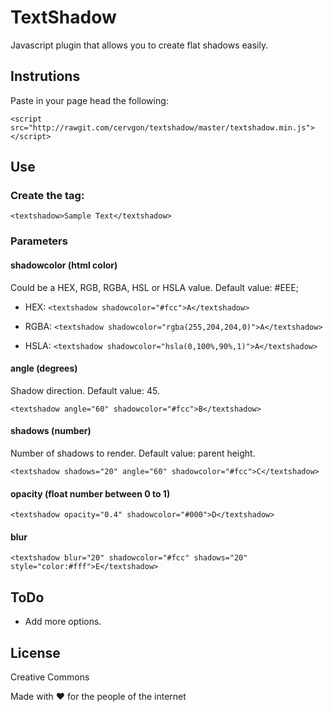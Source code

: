 # TextShadow

Javascript plugin that allows you to create flat shadows easily.

## Instrutions

Paste in your page head the following:

`<script src="http://rawgit.com/cervgon/textshadow/master/textshadow.min.js"></script>`

## Use

### Create the tag:

`<textshadow>Sample Text</textshadow>`  

### Parameters

#### shadowcolor (html color)
Could be a HEX, RGB, RGBA, HSL or HSLA value.
Default value: #EEE;

- HEX: `<textshadow shadowcolor="#fcc">A</textshadow>`

- RGBA: `<textshadow shadowcolor="rgba(255,204,204,0)">A</textshadow>`

- HSLA: `<textshadow shadowcolor="hsla(0,100%,90%,1)">A</textshadow>`

#### angle (degrees)
Shadow direction.
Default value: 45.

`<textshadow angle="60" shadowcolor="#fcc">B</textshadow>`

#### shadows (number)
Number of shadows to render.
Default value: parent height.

`<textshadow shadows="20" angle="60" shadowcolor="#fcc">C</textshadow>`

#### opacity (float number between 0 to 1)
`<textshadow opacity="0.4" shadowcolor="#000">D</textshadow>`

#### blur

`<textshadow blur="20" shadowcolor="#fcc" shadows="20" style="color:#fff">E</textshadow>`

## ToDo
- Add more options.


## License

Creative Commons

Made with ♥ for the people of the internet